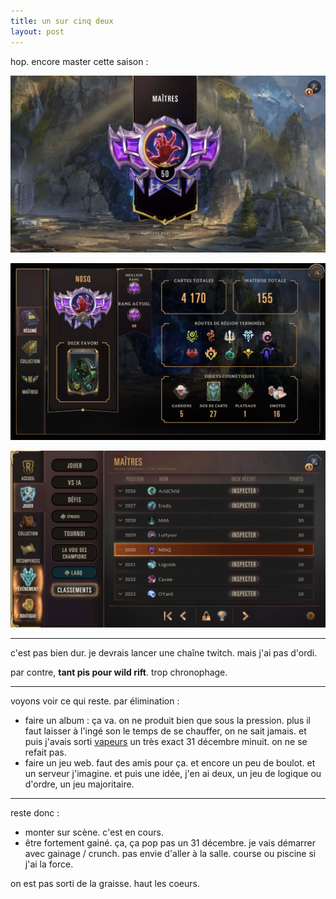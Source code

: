 ```yaml
---
title: un sur cinq deux
layout: post
---
```


hop. encore master cette saison :

![uncinq11](/img/uncinq/uncinq11.png)

![uncinq12](/img/uncinq/uncinq12.png)

![uncinq13](/img/uncinq/uncinq13.png)

---

c'est pas bien dur.
je devrais lancer une chaîne twitch.
mais j'ai pas d'ordi.

par contre, **tant pis pour wild rift**.
trop chronophage.

---

voyons voir ce qui reste. par élimination :

- faire un album : ça va. on ne produit bien que sous la pression. plus il faut laisser à l'ingé son le temps de se chauffer, on ne sait jamais. et puis j'avais sorti [vapeurs](https://mariemalheur.bandcamp.com/album/vapeurs) un très exact 31 décembre minuit. on ne se refait pas.
- faire un jeu web. faut des amis pour ça. et encore un peu de boulot. et un serveur j'imagine. et puis une idée, j'en ai deux, un jeu de logique ou d'ordre, un jeu majoritaire.

---

reste donc :

- monter sur scène. c'est en cours. 
- être fortement gainé. ça, ça pop pas un 31 décembre. je vais démarrer avec gainage / crunch. pas envie d'aller à la salle. course ou piscine si j'ai la force.

on est pas sorti de la graisse. haut les coeurs.
